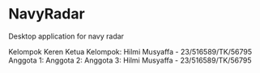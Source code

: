 # NavyRadar
Desktop application for navy radar

Kelompok Keren
Ketua Kelompok: Hilmi Musyaffa - 23/516589/TK/56795
Anggota 1:
Anggota 2:
Anggota 3: Hilmi Musyaffa - 23/516589/TK/56795